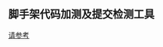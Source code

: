 ## 脚手架代码加测及提交检测工具

[请参考](http://git.yonyou.com/nc-pub/Public_Document/blob/master/%E5%BC%80%E5%8F%91%E8%A7%84%E8%8C%83/%E8%84%9A%E6%89%8B%E6%9E%B6%E4%BB%A3%E7%A0%81%E8%A7%84%E8%8C%83%E5%8F%8A%E6%8F%90%E4%BA%A4%E8%A7%84%E8%8C%83%E6%A0%A1%E9%AA%8C%E5%B7%A5%E5%85%B7.md)
